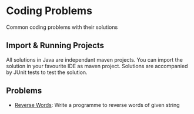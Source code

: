 # Coding Problems

Common coding problems with their solutions

## Import & Running Projects

All solutions in Java are independant maven projects. You can import the solution in your favourite IDE as maven project. Solutions are accompanied by JUnit tests to test the solution.

## Problems

* [Reverse Words](https://github.com/sanketmeghani/coding-problems/tree/master/problems/reverse-words): Write a programme to reverse words of given string